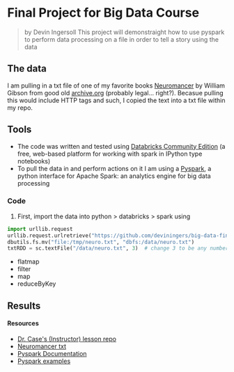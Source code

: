 # Final Project for Big Data Course
> by Devin Ingersoll
This project will demonstraight how to use pyspark to perform data processing on a file in order to tell a story using the data

## The data
I am pulling in a txt file of one of my favorite books [Neuromancer](https://archive.org/stream/NeuromancerWilliamGibson/Neuromancer%20-%20William%20Gibson_djvu.txt) by William Gibson from good old [archive.org](archive.org) (probably legal... right?). Becasue pulling this would include HTTP tags and such, I copied the text into a txt file within my repo. 

## Tools
- The code was written and tested using [Databricks Community Edition](https://community.cloud.databricks.com) (a free, web-based platform for working with spark in IPython type notebooks)
- To pull the data in and perform actions on it I am using a [Pyspark](https://spark.apache.org/docs/latest/api/python/index.html), a python interface for Apache Spark: an analytics engine for big data processing

### Code
1. First, import the data into python > databricks > spark using
```python
import urllib.request
urllib.request.urlretrieve("https://github.com/deviningers/big-data-final/neuro.txt" , "/tmp/neuro.txt")
dbutils.fs.mv("file:/tmp/neuro.txt", "dbfs:/data/neuro.txt")
txtRDD = sc.textFile("/data/neuro.txt", 3)  # change 3 to be any number of servers with a dataset copy
```
- flatmap
- filter
- map
- reduceByKey

## Results


#### Resources
- [Dr. Case's (Instructor) lesson repo](https://github.com/denisecase/starting-spark)
- [Neuromancer txt](https://archive.org/stream/NeuromancerWilliamGibson/Neuromancer%20-%20William%20Gibson_djvu.txt)
- [Pyspark Documentation](https://spark.apache.org/docs/latest/api/python/index.html)
- [Pyspark examples](https://spark.apache.org/examples.html)
